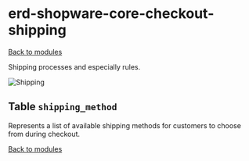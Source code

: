 # erd-shopware-core-checkout-shipping

[Back to modules](../10-modules.md)

Shipping processes and especially rules.

![Shipping](https://github.com/elkmod/shopware-dx/tree/0c4bd450b25734a607955d03e7f7a908abf1a386/Resources/current/60-references-internals/10-core/10-erd/dist/erd-shopware-core-checkout-shipping.png)

## Table `shipping_method`

Represents a list of available shipping methods for customers to choose from during checkout.

[Back to modules](../10-modules.md)

